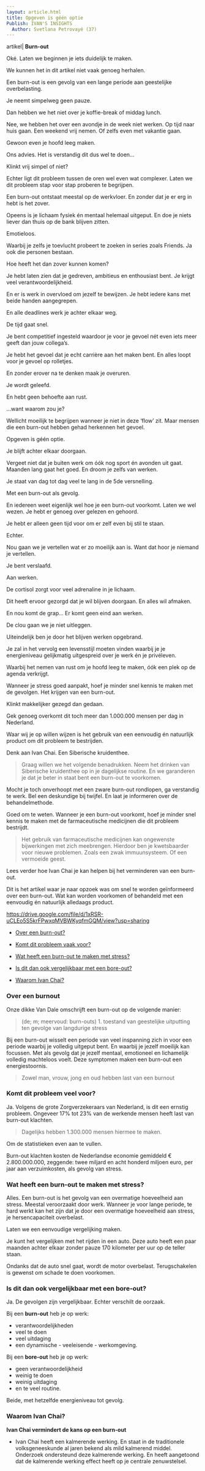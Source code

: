 ```yaml
---
layout: article.html
title: Opgeven is géén optie
Publish: IVAN'S INSIGHTS
  Author: Svetlana Petrovayé (37)
---
```

artikel| **Burn-out**

Oké. Laten we beginnen je iets duidelijk te maken. 

We kunnen het in dit artikel niet vaak genoeg herhalen. 

Een burn-out is een gevolg van een lange periode aan geestelijke overbelasting. 

Je neemt simpelweg geen pauze. 

Dan hebben we het niet over je koffie-break of middag lunch. 

Nee, we hebben het over een avondje in de week niet werken. Op tijd naar huis gaan. Een weekend vrij nemen. Of zelfs even met vakantie gaan.

Gewoon even je hoofd leeg maken. 

Ons advies. Het is verstandig dit dus wel te doen… 

Klinkt vrij simpel of niet?

Echter ligt dit probleem tussen de oren wel even wat complexer. Laten we dit probleem stap voor stap proberen te begrijpen. 

Een burn-out ontstaat meestal op de werkvloer. En zonder dat je er erg in hebt is het zover.

Opeens is je lichaam fysiek én mentaal helemaal uitgeput. En doe je niets liever dan thuis op de bank blijven zitten. 

Emotieloos. 

Waarbij je zelfs je toevlucht probeert te zoeken in series zoals Friends. Ja ook die personen bestaan. 

Hoe heeft het dan zover kunnen komen? 

Je hebt laten zien dat je gedreven, ambitieus en enthousiast bent. Je krijgt veel verantwoordelijkheid. 

En er is werk in overvloed om jezelf te bewijzen. Je hebt iedere kans met beide handen aangegrepen. 

En alle deadlines werk je achter elkaar weg.

De tijd gaat snel. 

Je bent competitief ingesteld waardoor je voor je gevoel nét even iets meer geeft dan jouw collega’s. 

Je hebt het gevoel dat je echt carrière aan het maken bent. En alles loopt voor je gevoel op rolletjes. 

En zonder erover na te denken maak je overuren.

Je wordt geleefd. 

En hebt geen behoefte aan rust.

...want waarom zou je?

Wellicht moeilijk te begrijpen wanneer je niet in deze ‘flow’ zit. Maar mensen die een burn-out hebben gehad herkennen het gevoel. 

Opgeven is géén optie.

Je blijft achter elkaar doorgaan. 

Vergeet niet dat je buiten werk om óók nog sport én avonden uit gaat. Maanden lang gaat het goed. En droom je zelfs van werken. 

Je staat van dag tot dag veel te lang in de 5de versnelling. 

Met een burn-out als gevolg.

En iedereen weet eigenlijk wel hoe je een burn-out voorkomt. Laten we wel wezen. Je hebt er genoeg over gelezen en gehoord. 

Je hebt er alleen geen tijd voor om er zelf even bij stil te staan. 

Echter.

Nou gaan we je vertellen wat er zo moeilijk aan is. Want dat hoor je niemand je vertellen.

Je bent verslaafd.

Aan werken. 

De cortisol zorgt voor veel adrenaline in je lichaam. 

Dit heeft ervoor gezorgd dat je wil blijven doorgaan. En alles wil afmaken. 

En nou komt de grap... Er komt geen eind aan werken. 

De clou gaan we je niet uitleggen. 

Uiteindelijk ben je door het blijven werken opgebrand. 

Je zal in het vervolg een levensstijl moeten vinden waarbij je je energieniveau gelijkmatig uitgespreid over je werk én je privéleven.

Waarbij het nemen van rust om je hoofd leeg te maken, óók een plek op de agenda verkrijgt.  

Wanneer je stress goed aanpakt, hoef je minder snel kennis te maken met de gevolgen. Het krijgen van een burn-out.

Klinkt makkelijker gezegd dan gedaan.

Gek genoeg overkomt dit toch meer dan 1.000.000 mensen per dag in Nederland.

Waar wij je op willen wijzen is het gebruik van een eenvoudig én natuurlijk product om dit probleem te bestrijden.

Denk aan Ivan Chai. Een Siberische kruidenthee.
> Graag willen we het volgende benadrukken. Neem het drinken van Siberische kruidenthee op in je dagelijkse routine. En we garanderen je dat je beter in staat bent een burn-out te voorkomen.

Mocht je toch onverhoopt met een zware burn-out rondlopen, ga verstandig te werk. Bel een deskundige bij twijfel. En laat je informeren over de behandelmethode.

Goed om te weten. Wanneer je een burn-out voorkomt, hoef je minder  snel kennis te maken met de farmaceutische medicijnen die dit probleem bestrijdt.

> Het gebruik van farmaceutische medicijnen kan ongewenste bijwerkingen met zich meebrengen. Hierdoor ben je kwetsbaarder voor nieuwe problemen. Zoals een zwak immuunsysteem. Of een vermoeide geest.

Lees verder hoe Ivan Chai je kan helpen bij het verminderen van een burn-out.
 
Dit is het artikel waar je naar opzoek was om snel te worden geïnformeerd over een burn-out. Wat kan worden voorkomen of behandeld met een eenvoudig én natuurlijk alledaags product.

https://drive.google.com/file/d/1xRSR-uCLEo5S5krFPwxqMVBWKyqfmGQM/view?usp=sharing

* [Over een burn-out?](#Over-een-burn-out)

* [Komt dit probleem vaak voor?](#komt-dit-probleem-vaak-voor)

* [Wat heeft een burn-out te maken met stress?](#wat-heeft-een-burn-out-te-maken-met-stress)

* [Is dit dan ook vergelijkbaar met een bore-out?](#is-dit-dan-ook-vergelijkbaar-met-een-bore-out)

* [Waarom Ivan Chai?](#waarom-ivan-chai)

### Over een burnout
Onze dikke Van Dale omschrijft een burn-out op de volgende manier:
> (de; m; meervoud: burn-outs) 1. toestand van geestelijke uitputting ten gevolge van langdurige stress

Bij een burn-out wisselt een periode van veel inspanning zich in voor een periode waarbij je volledig uitgeput bent. En waarbij je jezelf moeilijk kan focussen. Met als gevolg dat je jezelf mentaal, emotioneel en lichamelijk volledig machteloos voelt. Deze symptomen maken een burn-out een energiestoornis.

> Zowel man, vrouw, jong en oud hebben last van een burnout

### Komt dit probleem veel voor?
Ja. Volgens de grote Zorgverzekeraars van Nederland, is dit een ernstig probleem. Ongeveer 17% tot 23% van de werkende mensen heeft last van burn-out klachten.

> Dagelijks hebben 1.300.000 mensen hiermee te maken.

Om de statistieken even aan te vullen.

Burn-out klachten kosten de Nederlandse economie gemiddeld € 2.800.000.000, zeggende: twee miljard en acht honderd miljoen euro, per jaar aan verzuimkosten, als gevolg van stress.

### Wat heeft een burn-out te maken met stress?
Alles. Een burn-out is het gevolg van een overmatige hoeveelheid aan stress. Meestal veroorzaakt door werk. Wanneer je voor lange periode, te hard werkt kan het zijn dat je door een overmatige hoeveelheid aan stress, je hersencapaciteit overbelast.

Laten we een eenvoudige vergelijking maken.

Je kunt het vergelijken met het rijden in een auto. Deze auto heeft een paar maanden achter elkaar zonder pauze 170 kilometer per uur op de teller staan. 

Ondanks dat de auto snel gaat, wordt de motor overbelast. Terugschakelen is gewenst om schade te doen voorkomen.

### Is dit dan ook vergelijkbaar met een bore-out?
Ja. De gevolgen zijn vergelijkbaar. Echter verschilt de oorzaak.

Bij een **burn-out** heb je op werk:
* verantwoordelijkheden
* veel te doen
* veel uitdaging
* een dynamische - veeleisende - werkomgeving.

Bij een **bore-out** heb je op werk:
* geen verantwoordelijkheid
* weinig te doen
* weinig uitdaging
* en te veel routine.

Beide, met hetzelfde energieniveau tot gevolg.

### Waarom Ivan Chai?

**Ivan Chai vermindert de kans op een burn-out**

* Ivan Chai heeft een kalmerende werking. En staat in de traditionele volksgeneeskunde al jaren bekend als mild kalmerend middel.
Onderzoek ondersteund deze kalmerende werking. En heeft aangetoond dat de kalmerende werking effect heeft op je centrale zenuwstelsel.
